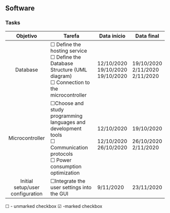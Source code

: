 ## Software
### Tasks
| Objetivo                          |Tarefa                                                        |Data início  |Data final   |
|:---:                              |---                                                           |---          |---          |
|Database                                    |&#9744; Define the hosting service <br />&#9744; Define the Database Structure (UML diagram) <br />&#9744; Connection to the microcontroller  |12/10/2020 <br /> 19/10/2020 <br /> 19/10/2020  |19/10/2020 <br /> 2/11/2020 <br /> 2/11/2020  |
|Microcontroller                                    |&#9744;Choose and study programming languages and development tools <br />&#9744; Communication protocols <br />&#9744; Power consumption optimization |12/10/2020 <br /><br />12/10/2020 <br />26/10/2020   |19/10/2020 <br /><br />26/10/2020 <br />2/11/2020  |
|Initial setup/user configuration   |&#9744;Integrate the user settings into the GUI                      |9/11/2020    |23/11/2020   |


&#9744; - unmarked checkbox
&#9745; -marked checkbox
